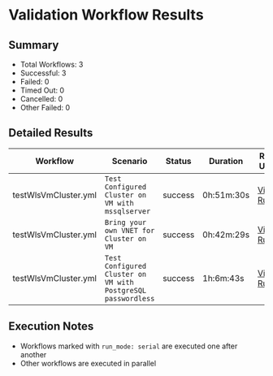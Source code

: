 # Validation Workflow Results

## Summary
- Total Workflows: 3
- Successful: 3
- Failed: 0
- Timed Out: 0
- Cancelled: 0
- Other Failed: 0

## Detailed Results

| Workflow | Scenario | Status | Duration | Run URL |
|----------|----------|---------|-----------|----------|
| testWlsVmCluster.yml | `Test Configured Cluster on VM with mssqlserver` | success | 0h:51m:30s | [View Run](https://github.com/azure-javaee/weblogic-azure/actions/runs/16772598257) |
| testWlsVmCluster.yml | `Bring your own VNET for Cluster on VM` | success | 0h:42m:29s | [View Run](https://github.com/azure-javaee/weblogic-azure/actions/runs/16773782065) |
| testWlsVmCluster.yml | `Test Configured Cluster on VM with PostgreSQL passwordless` | success | 1h:6m:43s | [View Run](https://github.com/azure-javaee/weblogic-azure/actions/runs/16774712517) |


## Execution Notes
- Workflows marked with `run_mode: serial` are executed one after another
- Other workflows are executed in parallel

